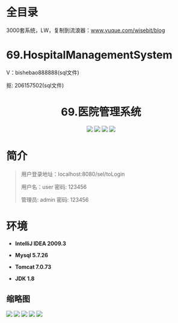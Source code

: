 # 全目录

3000套系统，LW，复制到流浪器：www.yuque.com/wisebit/blog

# 69.HospitalManagementSystem

<p>V：bishebao888888(sql文件)</p>
<p>抠: 206157502(sql文件)</p>

<p><h1 align="center">69.医院管理系统</h1></p>


<p align="center">
	<img src="https://img.shields.io/badge/jdk-1.8-orange.svg"/>
    <img src="https://img.shields.io/badge/springboot-5.x-lightgrey.svg"/>
    <img src="https://img.shields.io/badge/html-5.x-blue.svg"/>
    <img src="https://img.shields.io/badge/mybatis-3.x-yellow.svg"/>
</p>

# 简介
>
> 
>
> 用户登录地址：localhost:8080/sel/toLogin
>
> 用户名：user   密码: 123456
> 
> 管理员: admin   密码: 123456



# 环境

- <b>IntelliJ IDEA 2009.3</b>

- <b>Mysql 5.7.26</b>

- <b>Tomcat 7.0.73</b>

- <b>JDK 1.8</b>




## 缩略图

![](https://bitwise.oss-cn-heyuan.aliyuncs.com/2024/9/10/649896c3-ff90-4a1a-a8da-b0e363dfd689.png)
![](https://bitwise.oss-cn-heyuan.aliyuncs.com/2024/9/10/258e1606-3c33-4041-ba1f-8b0fe99c773d.png)
![](https://bitwise.oss-cn-heyuan.aliyuncs.com/2024/9/10/0db47783-3539-47eb-a534-a01e72a9b9d5.png)
![](https://bitwise.oss-cn-heyuan.aliyuncs.com/2024/9/10/737f2115-b003-4853-81d6-8cbbcd5db59f.png)
![](https://bitwise.oss-cn-heyuan.aliyuncs.com/2024/9/10/7a75999d-d203-46ca-a4b0-bacd365ace60.png)




